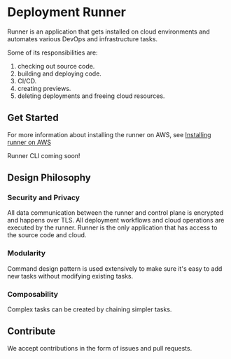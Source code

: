
# Deployment Runner

Runner is an application that gets installed on cloud environments and automates various DevOps and infrastructure tasks.

Some of its responsibilities are:
1. checking out source code.
2. building and deploying code.
3. CI/CD.
4. creating previews. 
5. deleting deployments and freeing cloud resources.

## Get Started

For more information about installing the runner on AWS, see [Installing runner on AWS](https://deployment.io/docs/runner-installation/aws-setup/)

Runner CLI coming soon!

## Design Philosophy

### Security and Privacy

All data communication between the runner and control plane is encrypted and happens over TLS. All deployment workflows and cloud operations are executed by the runner. Runner is the only application that has access to the source code and cloud.

### Modularity

Command design pattern is used extensively to make sure it's easy to add new tasks without modifying existing tasks. 

### Composability

Complex tasks can be created by chaining simpler tasks.

## Contribute

We accept contributions in the form of issues and pull requests.